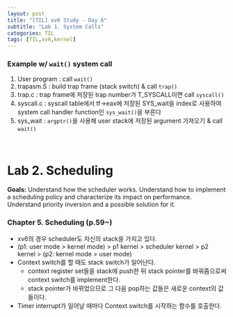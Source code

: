 ```yaml
---
layout: post
title: "[TIL] xv6 Study - Day 6"
subtitle: "Lab 1. System Calls"
categories: TIL
tags: [TIL,xv6,kernel]
---
```


### Example w/ `wait()` system call

1. User program : call `wait()`
2. trapasm.S : build trap frame (stack switch) & call `trap()`
3. trap.c : trap frame에 저장된 trap number가 T_SYSCALL이면 call `syscall()`
4. syscall.c : syscall table에서 tf->eax에 저장된 SYS_wait을 index로 사용하여 system call handler function인 `sys_wait()`을 부른다
5. sys_wait : `argptr()`을 사용해 user stack에 저장된 argument 가져오기 & call `wait()`

<br>

# Lab 2. Scheduling

**Goals:** Understand how the scheduler works. Understand how to implement a scheduling policy and characterize its impact on performance. Understand priority inversion and a possible solution for it.


### Chapter 5. Scheduling (p.59~)

- xv6의 경우 scheduler도 자신의 stack을 가지고 있다.
- (p1: user mode > kernel mode) > p1 kernel > scheduler kernel > p2 kernel > (p2: kernel mode > user mode)
- Context switch를 할 때도 stack switch가 일어난다.
  - context register set들을 stack에 push한 뒤 stack pointer를 바꿔줌으로써 context switch를 implement한다.
  - stack pointer가 바뀌었으므로 그 다음 pop하는 값들은 새로운 context의 값들이다.
- Timer interrupt가 일어날 때마다 Context switch를 시작하는 함수를 호출한다. 

